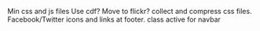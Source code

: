 Min css and js files
Use cdf?
Move to flickr?
collect and compress css files.
Facebook/Twitter icons and links at footer.
class active for navbar
